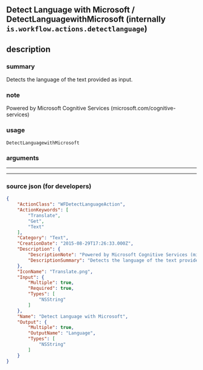 
## Detect Language with Microsoft / DetectLanguagewithMicrosoft (internally `is.workflow.actions.detectlanguage`)


## description

### summary

Detects the language of the text provided as input.


### note

Powered by Microsoft Cognitive Services (microsoft.com/cognitive-services)


### usage
```
DetectLanguagewithMicrosoft 
```

### arguments

---



---

### source json (for developers)

```json
{
	"ActionClass": "WFDetectLanguageAction",
	"ActionKeywords": [
		"Translate",
		"Get",
		"Text"
	],
	"Category": "Text",
	"CreationDate": "2015-08-29T17:26:33.000Z",
	"Description": {
		"DescriptionNote": "Powered by Microsoft Cognitive Services (microsoft.com/cognitive-services)",
		"DescriptionSummary": "Detects the language of the text provided as input."
	},
	"IconName": "Translate.png",
	"Input": {
		"Multiple": true,
		"Required": true,
		"Types": [
			"NSString"
		]
	},
	"Name": "Detect Language with Microsoft",
	"Output": {
		"Multiple": true,
		"OutputName": "Language",
		"Types": [
			"NSString"
		]
	}
}
```
